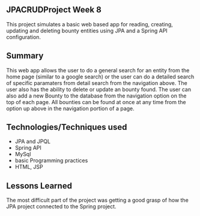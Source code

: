 ## JPACRUDProject Week 8
This project simulates a basic web based app for reading, creating, updating and
deleting bounty entities using JPA and a Spring API configuration.

## Summary
This web app allows the user to do a general search for an entity from the home page
(similar to a google search) or the user can do a detailed search of specific paramaters
from detail search from the navigation above. The user also has the ability to delete or update
an bounty found. The user can also add a new Bounty to the database from the navigation option
on the top of each page. All bounties can be found at once at any time from the option up above
in the navigation portion of a page.

## Technologies/Techniques used
* JPA and JPQL
* Spring API
* MySql
* basic Programming practices
* HTML, JSP


## Lessons Learned
The most difficult part of the project was getting a good grasp of how the JPA project
connected to the Spring project.
